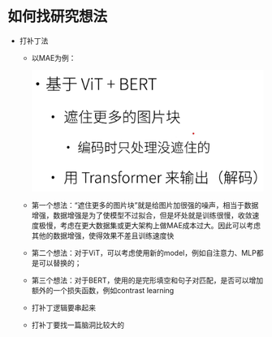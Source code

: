 # 如何找研究想法

- 打补丁法

  - 以MAE为例：

    ![image-20230420111414655](10-如何找研究想法.assets/image-20230420111414655.png)

  - 第一个想法：“遮住更多的图片块”就是给图片加很强的噪声，相当于数据增强，数据增强是为了使模型不过拟合，但是坏处就是训练很慢，收敛速度极慢，考虑在更大数据集或更大架构上做MAE成本过大。因此可以考虑其他的数据增强，使得效果不差且训练速度快

  - 第二个想法：对于ViT，可以考虑使用新的model，例如自注意力、MLP都是可以替换的；

  - 第三个想法：对于BERT，使用的是完形填空和句子对匹配，是否可以增加额外的一个损失函数，例如contrast learning

  - 打补丁逻辑要串起来

  - 打补丁要找一篇脑洞比较大的